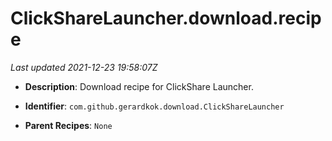 # ClickShareLauncher.download.recipe

_Last updated 2021-12-23 19:58:07Z_

- **Description**: Download recipe for ClickShare Launcher.

- **Identifier**: `com.github.gerardkok.download.ClickShareLauncher`

- **Parent Recipes**: `None`